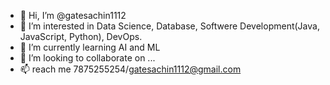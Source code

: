 - 👋 Hi, I’m @gatesachin1112
- 👀 I’m interested in Data Science, Database, Softwere Development(Java, JavaScript, Python), DevOps.
- 🌱 I’m currently learning AI and ML
- 💞️ I’m looking to collaborate on ...
- 📫 reach me 7875255254/gatesachin1112@gmail.com

<!---
gatesachin1112/gatesachin1112 is a ✨ special ✨ repository because its `README.md` (this file) appears on your GitHub profile.
You can click the Preview link to take a look at your changes.
--->
